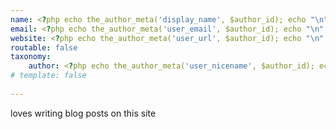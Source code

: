 ```yaml
---
name: <?php echo the_author_meta('display_name', $author_id); echo "\n"; ?>
email: <?php echo the_author_meta('user_email', $author_id); echo "\n"; ?>
website: <?php echo the_author_meta('user_url', $author_id); echo "\n"; ?>
routable: false
taxonomy:
    author: <?php echo the_author_meta('user_nicename', $author_id); echo "\n"; ?>
# template: false
    
---
```


<?php echo the_author_meta('display_name', $author_id); ?> loves writing blog posts on this site